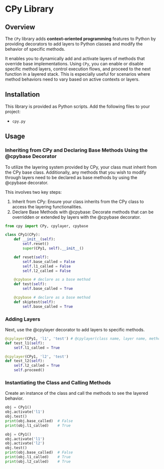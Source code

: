 # CPy Library

## Overview

The `CPy` library adds **context-oriented programming** features to Python by providing decorators to add layers to Python classes and modify the behavior of specific methods.

It enables you to dynamically add and activate layers of methods that override base implementations. Using `CPy`, you can enable or disable specific method layers, control execution flows, and proceed to the next function in a layered stack. This is especially useful for scenarios where method behaviors need to vary based on active contexts or layers.

## Installation

This library is provided as Python scripts. Add the following files to your project:

- `cpy.py`

## Usage

### Inheriting from CPy and Declaring Base Methods Using the @cpybase Decorator

To utilize the layering system provided by CPy, your class must inherit from the CPy base class. Additionally, any methods that you wish to modify through layers need to be declared as base methods by using the @cpybase decorator.

This involves two key steps:

1.	Inherit from CPy: Ensure your class inherits from the CPy class to access the layering functionalities.
2.	Declare Base Methods with @cpybase: Decorate methods that can be overridden or extended by layers with the @cpybase decorator.

```python
from cpy import CPy, cpylayer, cpybase

class CPy1(CPy):
    def __init__(self):
        self.reset()
        super(CPy1, self).__init__()

    def reset(self):
        self.base_called = False
        self.l1_called = False
        self.l2_called = False

    @cpybase # declare as a base method
    def test(self):
        self.base_called = True

    @cpybase # declare as a base method
    def skiptest(self):
        self.base_called = True
```

### Adding Layers

Next, use the @cpylayer decorator to add layers to specific methods.

```python
@cpylayer(CPy1, 'l1', 'test') # @cpylayer(class name, layer name, method name)
def test_l1(self):
    self.l1_called = True

@cpylayer(CPy1, 'l2', 'test')
def test_l2(self):
    self.l2_called = True
    self.proceed()
```

### Instantiating the Class and Calling Methods

Create an instance of the class and call the methods to see the layered behavior.

```python
obj = CPy1()
obj.activate('l1')
obj.test()
print(obj.base_called)  # False
print(obj.l1_called)    # True

obj = CPy1()
obj.activate('l1')
obj.activate('l2')
obj.test()
print(obj.base_called)  # False
print(obj.l1_called)    # True
print(obj.l2_called)    # True
```